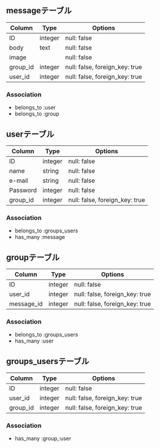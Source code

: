## messageテーブル

|Column|Type|Options|
|------|----|-------|
|ID|integer|null: false|
|body|text|null: false|
|image||null: false|
|group_id|integer|null: false, foreign_key: true|
|user_id|integer|null: false, foreign_key: true|

### Association
- belongs_to :user
- belongs_to :group

## userテーブル

|Column|Type|Options|
|------|----|-------|
|ID|integer|null: false|
|name|string|null: false|
|e-mail|string|null: false|
|Password|integer|null: false|
|group_id|integer|null: false, foreign_key: true|
### Association
- belongs_to :groups_users
- has_many :message

## groupテーブル

|Column|Type|Options|
|------|----|-------|
|ID|integer|null: false|
|user_id|integer|null: false, foreign_key: true|
|message_id|integer|null: false, foreign_key: true|

### Association
- belongs_to :groups_users
- has_many :user

## groups_usersテーブル

|Column|Type|Options|
|------|----|-------|
|ID|integer|null: false|
|user_id|integer|null: false, foreign_key: true|
|group_id|integer|null: false, foreign_key: true|

### Association
- has_many :group,:user
